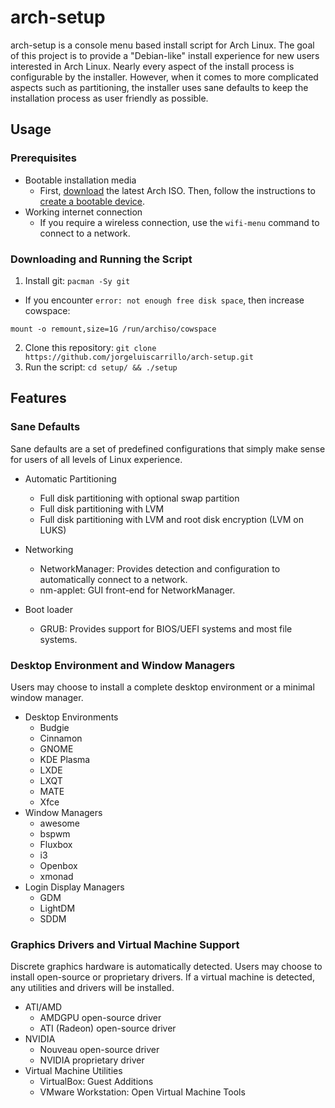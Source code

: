 # arch-setup

arch-setup is a console menu based install script for Arch Linux. The goal of this project is to
provide a "Debian-like" install experience for new users interested in Arch Linux. Nearly every
aspect of the install process is configurable by the installer. However, when it comes to more
complicated aspects such as partitioning, the installer uses sane defaults to keep the installation
process as user friendly as possible.

## Usage

### Prerequisites

* Bootable installation media
  * First, [download](https://www.archlinux.org/download/) the latest Arch ISO. Then, follow the instructions to [create a bootable device](https://wiki.archlinux.org/index.php/USB_flash_installation_media).
* Working internet connection
  * If you require a wireless connection, use the `wifi-menu` command to connect to a network.

### Downloading and Running the Script

1. Install git: `pacman -Sy git`
  * If you encounter `error: not enough free disk space`, then increase cowspace:

  `mount -o remount,size=1G /run/archiso/cowspace`

2. Clone this repository: `git clone https://github.com/jorgeluiscarrillo/arch-setup.git`
3. Run the script: `cd setup/ && ./setup`

## Features

### Sane Defaults

Sane defaults are a set of predefined configurations that simply make sense for users of all levels
of Linux experience.

* Automatic Partitioning
  * Full disk partitioning with optional swap partition
  * Full disk partitioning with LVM
  * Full disk partitioning with LVM and root disk encryption (LVM on LUKS)

* Networking
  * NetworkManager: Provides detection and configuration to automatically connect to a network.
  * nm-applet: GUI front-end for NetworkManager.

* Boot loader
  * GRUB: Provides support for BIOS/UEFI systems and most file systems.

### Desktop Environment and Window Managers

Users may choose to install a complete desktop environment or a minimal window manager.

* Desktop Environments
  * Budgie
  * Cinnamon
  * GNOME
  * KDE Plasma
  * LXDE
  * LXQT
  * MATE
  * Xfce
* Window Managers
  * awesome
  * bspwm
  * Fluxbox
  * i3
  * Openbox
  * xmonad
* Login Display Managers
  * GDM
  * LightDM
  * SDDM

### Graphics Drivers and Virtual Machine Support

Discrete graphics hardware is automatically detected. Users may choose to install open-source or
proprietary drivers. If a virtual machine is detected, any utilities and drivers will be installed.

* ATI/AMD
  * AMDGPU open-source driver
  * ATI (Radeon) open-source driver
* NVIDIA
  * Nouveau open-source driver
  * NVIDIA proprietary driver
* Virtual Machine Utilities
  * VirtualBox: Guest Additions
  * VMware Workstation: Open Virtual Machine Tools
